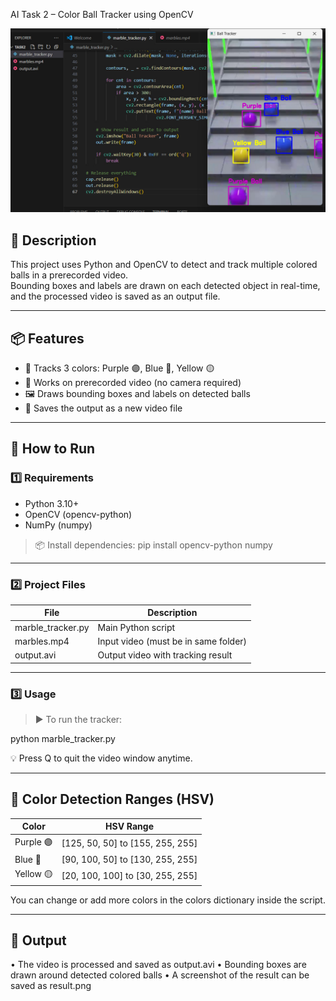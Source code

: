 AI Task 2 – Color Ball Tracker using OpenCV

![Result Preview](result.png)

## 📝 Description
This project uses Python and OpenCV to detect and track multiple colored balls in a prerecorded video.  
Bounding boxes and labels are drawn on each detected object in real-time, and the processed video is saved as an output file.

---

## 📦 Features

- 🎯 Tracks 3 colors: 
Purple 🟣, Blue 🔵, Yellow 🟡
- 📁 Works on prerecorded video (no camera required)
- 🖼 Draws bounding boxes and labels on detected balls
- 💾 Saves the output as a new video file

---

## 🚀 How to Run

### 1️⃣ Requirements

- Python 3.10+
- OpenCV (opencv-python)
- NumPy (numpy)

> 📦 Install dependencies:
pip install opencv-python numpy

---

### 2️⃣ Project Files

| File              | Description                           |
|-------------------|---------------------------------------|
| marble_tracker.py | Main Python script                   |
| marbles.mp4       | Input video (must be in same folder) |
| output.avi        | Output video with tracking result     |

---

### 3️⃣ Usage

> ▶️ To run the tracker:

python marble_tracker.py

💡 Press Q to quit the video window anytime.

---

## 🎨 Color Detection Ranges (HSV)

| Color   | HSV Range                                |
|---------|-------------------------------------------|
| Purple 🟣 | [125, 50, 50] to [155, 255, 255]       |
| Blue 🔵   | [90, 100, 50] to [130, 255, 255]       |
| Yellow 🟡 | [20, 100, 100] to [30, 255, 255]       |

You can change or add more colors in the colors dictionary inside the script.

---

## 🎥 Output
 • The video is processed and saved as output.avi
 • Bounding boxes are drawn around detected colored balls
 • A screenshot of the result can be saved as result.png
